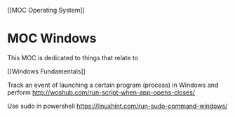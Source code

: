 [[MOC Operating System]]

# MOC Windows
This MOC is dedicated to things that relate to

[[Windows Fundamentals]]



Track an event of launching a certain program (process) in Windows and perform
http://woshub.com/run-script-when-app-opens-closes/




Use sudo in powershell
https://linuxhint.com/run-sudo-command-windows/




